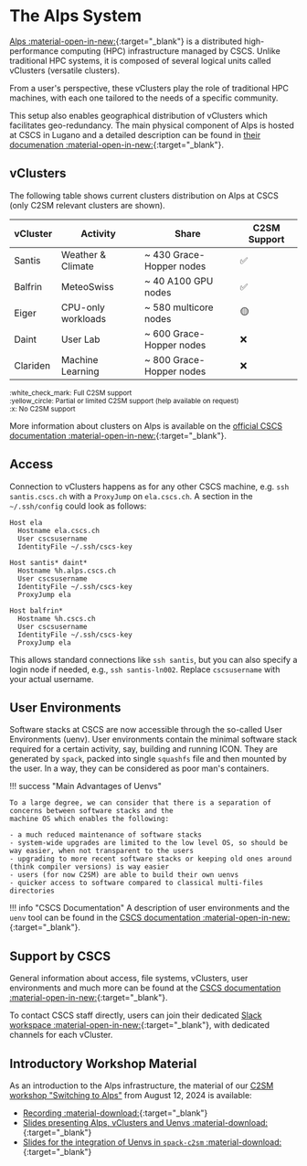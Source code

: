 # The Alps System

[Alps :material-open-in-new:](https://www.cscs.ch/computers/alps){:target="_blank"} is a distributed high-performance computing (HPC) infrastructure managed by CSCS.
Unlike traditional HPC systems, it is composed of several logical units called vClusters (versatile clusters).

From a user's perspective, these vClusters play the role of traditional HPC machines, with each one tailored
to the needs of a specific community.

This setup also enables geographical distribution of vClusters which facilitates geo-redundancy.
The main physical component of Alps is hosted at CSCS in Lugano and a detailed description can be found in
[their documenation :material-open-in-new:](https://docs.cscs.ch/alps/){:target="_blank"}.

## vClusters

The following table shows current clusters distribution on Alps at CSCS 
(only C2SM relevant clusters are shown).

| vCluster | Activity           | Share                    | C2SM Support       |
|----------|--------------------|--------------------------|--------------------|
| Santis   | Weather & Climate  | ~ 430 Grace-Hopper nodes | :white_check_mark: |
| Balfrin  | MeteoSwiss         | ~ 40 A100 GPU nodes      | :white_check_mark: |
| Eiger    | CPU-only workloads | ~ 580 multicore nodes    | :yellow_circle:    |
| Daint    | User Lab           | ~ 600 Grace-Hopper nodes | :x:                |
| Clariden | Machine Learning   | ~ 800 Grace-Hopper nodes | :x:                |

<small>
:white_check_mark: Full C2SM support<br />
:yellow_circle: Partial or limited C2SM support (help available on request)<br />
:x: No C2SM support
</small>

More information about clusters on Alps is available on the
[official CSCS documentation :material-open-in-new:](https://docs.cscs.ch/alps/clusters/#alps-clusters){:target="_blank"}.

## Access

Connection to vClusters happens as for any other CSCS machine, 
e.g. `ssh santis.cscs.ch` with a `ProxyJump` on `ela.cscs.ch`.
A section in the `~/.ssh/config` could look as follows:

```config title="~/.ssh.config"
Host ela
  Hostname ela.cscs.ch
  User cscsusername
  IdentityFile ~/.ssh/cscs-key

Host santis* daint* 
  Hostname %h.alps.cscs.ch
  User cscsusername
  IdentityFile ~/.ssh/cscs-key
  ProxyJump ela

Host balfrin* 
  Hostname %h.cscs.ch
  User cscsusername
  IdentityFile ~/.ssh/cscs-key
  ProxyJump ela
```

This allows standard connections like `ssh santis`, but you can also specify a login node if needed,
e.g., `ssh santis-ln002`. Replace `cscsusername` with your actual username. 

## User Environments

Software stacks at CSCS are now accessible through the so-called User Environments (uenv). 
User environments contain the minimal software stack required for a certain activity, say, building and running ICON.
They are generated by `spack`, packed into single `squashfs` file and then mounted by the user.
In a way, they can be considered as poor man's containers.

!!! success "Main Advantages of Uenvs"

    To a large degree, we can consider that there is a separation of concerns between software stacks and the 
    machine OS which enables the following:

    - a much reduced maintenance of software stacks
    - system-wide upgrades are limited to the low level OS, so should be way easier, when not transparent to the users
    - upgrading to more recent software stacks or keeping old ones around (think compiler versions) is way easier
    - users (for now C2SM) are able to build their own uenvs
    - quicker access to software compared to classical multi-files directories

!!! info "CSCS Documentation"
    A description of user environments and the `uenv` tool can be found in the 
    [CSCS documentation :material-open-in-new:](https://docs.cscs.ch/software/uenv/){:target="_blank"}. 

## Support by CSCS

General information about access, file systems, vClusters, user environments and much more can be found at the
[CSCS documentation :material-open-in-new:](https://docs.cscs.ch/){:target="_blank"}.

To contact CSCS staff directly, users can join their dedicated
[Slack workspace :material-open-in-new:](https://cscs-users.slack.com){:target="_blank"},
with dedicated channels for each vCluster. 

## Introductory Workshop Material

As an introduction to the Alps infrastructure, the material of our
[C2SM workshop "Switching to Alps"](../posts/2024-07-02_switching_to_Alps.md) from August 12, 2024 is available:

- [Recording :material-download:](https://polybox.ethz.ch/index.php/s/oSxyJgTjyvJKX8B){:target="_blank"}<br>
- [Slides presenting Alps, vClusters and Uenvs :material-download:](https://polybox.ethz.ch/index.php/s/jvtIYkBvHUSGZYD){:target="_blank"}<br>
- [Slides for the integration of Uenvs in `spack-c2sm` :material-download:](https://polybox.ethz.ch/index.php/s/SWbYrOVRIprke60){:target="_blank"} 
